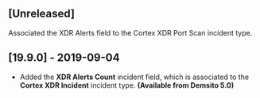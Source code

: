 ## [Unreleased]
Associated the XDR Alerts field to the Cortex XDR Port Scan incident type.

## [19.9.0] - 2019-09-04
- Added the **XDR Alerts Count** incident field, which is associated to the **Cortex XDR Incident** incident type. **(Available from Demsito 5.0)**
